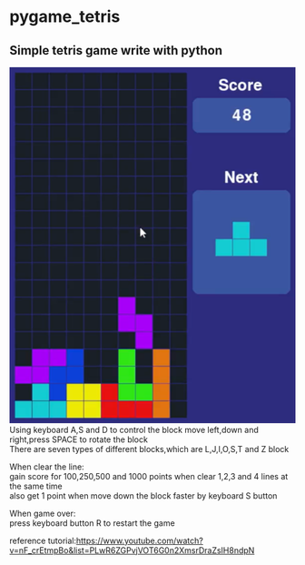 # pygame_tetris
Simple tetris game write with python
--------------------------------------------------------
![image](https://github.com/AaronLin20010601/pygame_tetris/blob/main/tetris_demo.PNG)  
Using keyboard A,S and D to control the block move left,down and right,press SPACE to rotate the block  
There are seven types of different blocks,which are L,J,I,O,S,T and Z block  
  
When clear the line:  
gain score for 100,250,500 and 1000 points when clear 1,2,3 and 4 lines at the same time  
also get 1 point when move down the block faster by keyboard S button
  
When game over:  
press keyboard button R to restart the game  
  
reference tutorial:<https://www.youtube.com/watch?v=nF_crEtmpBo&list=PLwR6ZGPvjVOT6G0n2XmsrDraZsIH8ndpN>
